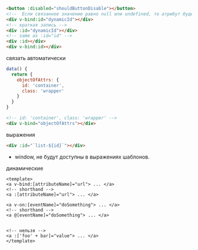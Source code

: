 ```html
<button :disabled="shouldButtonDisable"></button>
<!--  Если связанное значение равно null или undefined, то атрибут будет удален из отображаемого элемента. -->
<div v-bind:id="dynamicId"></div>
<!-- краткая запись -->
<div :id="dynamicId"></div>
<!-- same as :id="id" -->
<div :id></div>
<div v-bind:id></div>
```

связать автоматически

```js
data() {
  return {
    objectOfAttrs: {
      id: 'container',
      class: 'wrapper'
    }
  }
}
```

```html
<!-- id: 'container', class: 'wrapper' -->
<div v-bind="objectOfAttrs"></div>
```

выражения

```html
<div :id="`list-${id}`"></div>
```

- window, не будут доступны в выражениях шаблонов.

динамические

```vue
<template>
<a v-bind:[attributeName]="url"> ... </a>
<!-- shorthand -->
<a :[attributeName]="url"> ... </a>

<a v-on:[eventName]="doSomething"> ... </a>
<!-- shorthand -->
<a @[eventName]="doSomething"> ... </a>


<!-- нельзя -->
<a :['foo' + bar]="value"> ... </a>
</template>
```
